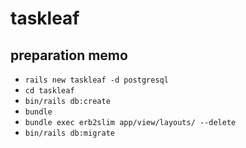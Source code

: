 # taskleaf

## preparation memo
* `rails new taskleaf -d postgresql`
* `cd taskleaf`
* `bin/rails db:create`
* `bundle`
* `bundle exec erb2slim app/view/layouts/ --delete`
* `bin/rails db:migrate`
